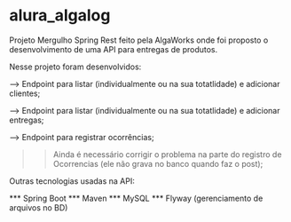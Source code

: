 # alura_algalog
Projeto Mergulho Spring Rest feito pela AlgaWorks onde foi proposto o desenvolvimento de uma API para entregas de produtos.

Nesse projeto foram desenvolvidos:

--> Endpoint para listar (individualmente ou na sua totatlidade) e adicionar clientes;

--> Endpoint para listar (individualmente ou na sua totatlidade) e adicionar entregas;

--> Endpoint para registrar ocorrências;

>> Ainda é necessário corrigir o problema na parte do registro de Ocorrencias (ele não grava no banco quando faz o post);

Outras tecnologias usadas na API:

*** Spring Boot
*** Maven
*** MySQL
*** Flyway (gerenciamento de arquivos no BD)
